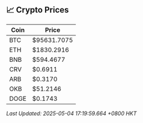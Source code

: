 ## 📈 Crypto Prices

| Coin | Price |
| ---- | ----- |
| BTC | $95631.7075 |
| ETH | $1830.2916 |
| BNB | $594.4677 |
| CRV | $0.6911 |
| ARB | $0.3170 |
| OKB | $51.2146 |
| DOGE | $0.1743 |

_Last Updated: 2025-05-04 17:19:59.664 +0800 HKT_